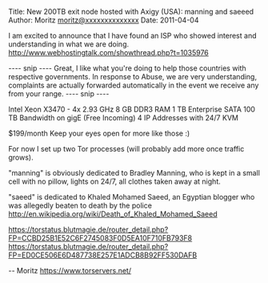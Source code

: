 Title:  New 200TB exit node hosted with Axigy (USA): manning and saeeed
Author: Moritz <moritz@xxxxxxxxxxxxxx>
Date: 2011-04-04


I am excited to announce that I have found an ISP who showed interest
and understanding in what we are doing.
http://www.webhostingtalk.com/showthread.php?t=1035976

---- snip ----
Great, I like what you're doing to help those countries with respective
governments. In response to Abuse, we are very understanding, complaints
are actually forwarded automatically in the event we receive any from
your range.
---- snip ----

Intel Xeon X3470 - 4x 2.93 GHz
8 GB DDR3 RAM
1 TB Enterprise SATA
100 TB Bandwidth on gigE (Free Incoming)
4 IP Addresses with 24/7 KVM

$199/month
Keep your eyes open for more like those :)

For now I set up two Tor processes (will probably add more once traffic
grows).

"manning" is obviously dedicated to Bradley Manning, who is kept in a
small cell with no pillow, lights on 24/7, all clothes taken away at night.

"saeed" is dedicated to Khaled Mohamed Saeed, an Egyptian blogger who
was allegedly beaten to death by the police
http://en.wikipedia.org/wiki/Death_of_Khaled_Mohamed_Saeed

https://torstatus.blutmagie.de/router_detail.php?FP=CCBD25B1E52C6F2745083F0D5EA10F710FB793F8
https://torstatus.blutmagie.de/router_detail.php?FP=ED0CE506E6D487738E257E1ADCB8B92FF530DAFB

-- 
Moritz
https://www.torservers.net/
